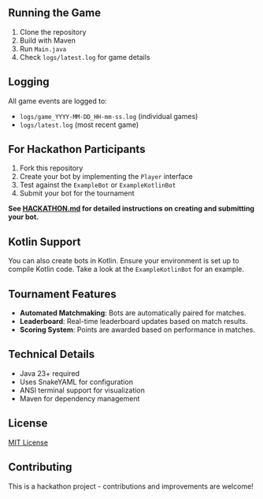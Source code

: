 ## Running the Game

1. Clone the repository
2. Build with Maven
3. Run `Main.java`
4. Check `logs/latest.log` for game details

## Logging

All game events are logged to:
- `logs/game_YYYY-MM-DD_HH-mm-ss.log` (individual games)
- `logs/latest.log` (most recent game)

## For Hackathon Participants

1. Fork this repository
2. Create your bot by implementing the `Player` interface
3. Test against the `ExampleBot` or `ExampleKotlinBot`
4. Submit your bot for the tournament

**See [HACKATHON.md](HACKATHON.md) for detailed instructions on creating and submitting your bot.**

## Kotlin Support

You can also create bots in Kotlin. Ensure your environment is set up to compile Kotlin code.
Take a look at the `ExampleKotlinBot` for an example.

## Tournament Features

- **Automated Matchmaking**: Bots are automatically paired for matches.
- **Leaderboard**: Real-time leaderboard updates based on match results.
- **Scoring System**: Points are awarded based on performance in matches.

## Technical Details

- Java 23+ required
- Uses SnakeYAML for configuration
- ANSI terminal support for visualization
- Maven for dependency management

## License

[MIT License](LICENSE)

## Contributing

This is a hackathon project - contributions and improvements are welcome!